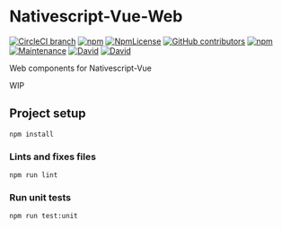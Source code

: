 # Nativescript-Vue-Web

[![CircleCI branch](https://img.shields.io/circleci/project/github/Nativescript-Vue-Web/Nativescript-Vue-Web/master.svg)](https://circleci.com/gh/Nativescript-Vue-Web/Nativescript-Vue-Web/)
[![npm](https://img.shields.io/npm/v/nativescript-vue-web.svg)](https://www.npmjs.com/package/nativescript-vue-web)
[![NpmLicense](https://img.shields.io/npm/l/nativescript-vue-web.svg)](https://www.npmjs.com/package/nativescript-vue-web)
[![GitHub contributors](https://img.shields.io/github/contributors/nativescript-vue-web/nativescript-vue-web.svg)](https://github.com/Nativescript-Vue-Web/Nativescript-Vue-Web/graphs/contributors)
[![npm](https://img.shields.io/npm/dt/nativescript-vue-web.svg)](https://www.npmjs.com/package/nativescript-vue-web)
[![Maintenance](https://img.shields.io/maintenance/yes/2018.svg)](https://github.com/Nativescript-Vue-Web/Nativescript-Vue-Web/graphs/commit-activity)
[![David](https://img.shields.io/david/nativescript-vue-web/nativescript-vue-web.svg)](https://github.com/Nativescript-Vue-Web/Nativescript-Vue-Web/blob/master/package.json)
[![David](https://img.shields.io/david/dev/nativescript-vue-web/nativescript-vue-web.svg)](https://github.com/Nativescript-Vue-Web/Nativescript-Vue-Web/blob/master/package.json)

Web components for Nativescript-Vue

WIP


## Project setup
```
npm install
```

### Lints and fixes files
```
npm run lint
```

### Run unit tests
```
npm run test:unit
```
